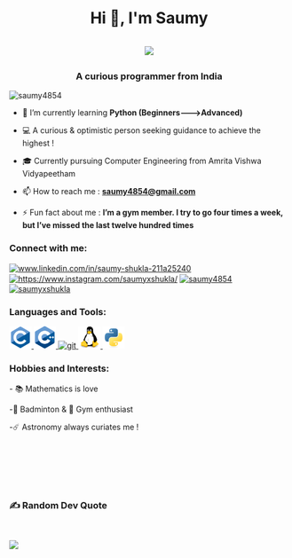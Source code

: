 <h1 align="center">Hi 👋, I'm Saumy</h1>
<h2 align ="center"> <img src="https://media.giphy.com/media/hqU2KkjW5bE2v2Z7Q2/giphy.gif" width="175"</h2>  
<h3 align="center">A curious programmer from India</h3>

<p align="left"> <img src="https://komarev.com/ghpvc/?username=saumy4854&label=Profile%20views&color=0e75b6&style=flat" alt="saumy4854" /> </p>

- 🌱 I’m currently learning **Python (Beginners--->Advanced)**

- 💻 A curious & optimistic person seeking guidance to achieve the highest !

- 🎓 Currently pursuing Computer Engineering from Amrita Vishwa Vidyapeetham

- 📫 How to reach me : **saumy4854@gmail.com**

- ⚡ Fun fact about me : **I’m a gym member. I try to go four times a week, but I’ve missed the last twelve hundred times**

<h3 align="left">Connect with me:</h3>
<p align="left">
<a href="https://linkedin.com/in/www.linkedin.com/in/saumy-shukla-211a25240" target="blank"><img align="center" src="https://raw.githubusercontent.com/rahuldkjain/github-profile-readme-generator/master/src/images/icons/Social/linked-in-alt.svg" alt="www.linkedin.com/in/saumy-shukla-211a25240" height="30" width="40" /></a>
<a href="https://instagram.com/https://www.instagram.com/saumyxshukla/" target="blank"><img align="center" src="https://raw.githubusercontent.com/rahuldkjain/github-profile-readme-generator/master/src/images/icons/Social/instagram.svg" alt="https://www.instagram.com/saumyxshukla/" height="30" width="40" /></a>
<a href="https://www.leetcode.com/saumy4854" target="blank"><img align="center" src="https://raw.githubusercontent.com/rahuldkjain/github-profile-readme-generator/master/src/images/icons/Social/leet-code.svg" alt="saumy4854" height="30" width="40" /></a>
<a href="https://discord.gg/saumyxshukla" target="blank"><img align="center" src="https://raw.githubusercontent.com/rahuldkjain/github-profile-readme-generator/master/src/images/icons/Social/discord.svg" alt="saumyxshukla" height="30" width="40" /></a>
</p>

<h3 align="left">Languages and Tools:</h3>
<p align="left"> <a href="https://www.cprogramming.com/" target="_blank" rel="noreferrer"> <img src="https://raw.githubusercontent.com/devicons/devicon/master/icons/c/c-original.svg" alt="c" width="40" height="40"/> </a> <a href="https://www.w3schools.com/cpp/" target="_blank" rel="noreferrer"> <img src="https://raw.githubusercontent.com/devicons/devicon/master/icons/cplusplus/cplusplus-original.svg" alt="cplusplus" width="40" height="40"/> </a> <a href="https://git-scm.com/" target="_blank" rel="noreferrer"> <img src="https://www.vectorlogo.zone/logos/git-scm/git-scm-icon.svg" alt="git" width="40" height="40"/> </a> <a href="https://www.linux.org/" target="_blank" rel="noreferrer"> <img src="https://raw.githubusercontent.com/devicons/devicon/master/icons/linux/linux-original.svg" alt="linux" width="40" height="40"/> </a> <a href="https://www.python.org" target="_blank" rel="noreferrer"> <img src="https://raw.githubusercontent.com/devicons/devicon/master/icons/python/python-original.svg" alt="python" width="40" height="40"/> </a> </p>


<h3 align="left">Hobbies and Interests:</h3>
<p align="left">
- 📚 Mathematics is love

-🏸 Badminton & 💪 Gym enthusiast

-☄️ Astronomy always curiates me ! 

<p><img src="https://github-readme-stats.vercel.app/api?username=saumy4854&amp;theme=tokyonight&amp;hide_border=false&amp;include_all_commits=true&amp;count_private=true" alt=""><br/>
  
<img src="https://github-readme-streak-stats.herokuapp.com/?user=saumy4854&amp;theme=tokyonight&amp;hide_border=false" alt=""><br/>
  
<img src="https://github-readme-stats.vercel.app/api/top-langs/?username=saumy4854&amp;theme=tokyonight&amp;hide_border=false&amp;include_all_commits=true&amp;count_private=true&amp;layout=compact" alt=""></p>
  
<h3 id="-random-dev-quote">✍️ Random Dev Quote</h3>
<p><img src="https://quotes-github-readme.vercel.app/api?type=horizontal&amp;theme=tokyonight" alt=""></p>
<p><img src="https://www.holopin.io/_next/image?url=https%3A%2F%2Fassets.holopin.io%2FeyJidWNrZXQiOiJob2xvcGluLWFzc2V0cyIsImtleSI6ImFzc2V0cy9jbDhkOHVrb3MwMDk0MDlqbnVuaGRhcDd3IiwiZWRpdHMiOnsicm90YXRlIjpudWxsfX0%3D&w=1920&q=75" width ="200"</p>
